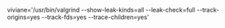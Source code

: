 viviane='/usr/bin/valgrind --show-leak-kinds=all --leak-check=full --track-origins=yes --track-fds=yes --trace-children=yes'
